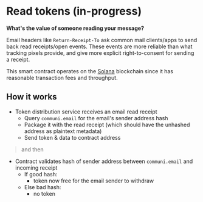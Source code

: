 # Read tokens (in-progress)

**What's the value of someone reading your message?**

Email headers like `Return-Receipt-To` ask common mail clients/apps to send back read receipts/open events. These events are more reliable than what tracking pixels provide, and give more explicit right-to-consent for sending a receipt.

This smart contract operates on the [Solana](https://solana.com/) blockchain since it has reasonable transaction fees and throughput.

## How it works

- Token distribution service receives an email read receipt
  - Query `communi.email` for the email's sender address hash
  - Package it with the read receipt (which should have the unhashed address as plaintext metadata)
  - Send token & data to contract address

> and then

- Contract validates hash of sender address between `communi.email` and incoming receipt
  - If good hash:
    - token now free for the email sender to withdraw
  - Else bad hash:
    - no token
